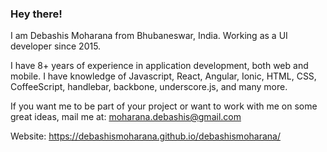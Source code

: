 
### Hey there!
I am Debashis Moharana from Bhubaneswar, India. Working as a UI developer since 2015.

I have 8+ years of experience in application development, both web and mobile.
I have knowledge of Javascript, React, Angular, Ionic, HTML, CSS, CoffeeScript, handlebar, backbone, underscore.js, and many more.

If you want me to be part of your project or want to work with me on some great ideas,
mail me at: moharana.debashis@gmail.com

Website: https://debashismoharana.github.io/debashismoharana/
